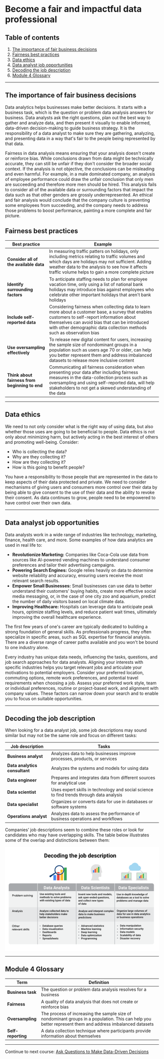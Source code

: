 # Become a fair and impactful data professional

## Table of contents

1. [The importance of fair business decisions](#the-importance-of-fair-business-decisions)
2. [Fairness best practices](#fairness-best-practices)
3. [Data ethics](#data-ethics)
4. [Data analyst job opportunities](#data-analyst-job-opportunities)
5. [Decoding the job description](#decoding-the-job-description)
6. [Module 4 Glossary](#module-4-glossary)

---

## The importance of fair business decisions

Data analytics helps businesses make better decisions. It starts with a business task, which is the question or problem data analysis answers for business. Data analysts ask the right questions, plan out the best way to gather and analyze data, and then present it visually to enable informed, data-driven decision-making to guide business strategy. It is the responsibility of a data analyst to make sure they are gathering, analyzing, and presenting data in a way that's fair to the people being represented by that data.

Fairness in data analysis means ensuring that your analysis doesn't create or reinforce bias.  While conclusions drawn from data might be technically accurate, they can still be unfair if they don't consider the broader social context. If the analysis is not objective, the conclusions can be misleading and even harmful. For example, in a male dominated company, an analysis of employee performance could draw the unfair conclusion that only men are succeeding and therefore more men should be hired. This analysis fails to consider all of the available data or surrounding factors that impact the data such as that other genders are grossly underrepresented. An ethical and fair analysis would conclude that the company culture is preventing some employees from succeeding, and the company needs to address those problems to boost performance, painting a more complete and fair picture.

## Fairness best practices

| Best practice | Example |
| --- | --- |
| **Consider all of the available data** | In measuring traffic patters on holidays, only including metrics relating to traffic volumes and which days are holidays may not sufficient. Adding weather data to the analysis to see how it affects traffic volume helps to gain a more complete picture |
| **Identify surrounding factors** | To anticipate staffing needs to plan for employee vacation time, only using a list of national bank holidays may introduce bias against employees who celebrate other important holidays that aren't bank holidays |
| **Include self-reported data** | Considering fairness when collecting data to learn more about a customer base, a survey that enables customers to self-report information about themselves can avoid bias that can be introduced with other demographic data collection methods such as observation bias |
| **Use oversampling effectively** | To release new digital content for users, increasing the sample size of nondominant groups in a population such as users age 70 or older, can help you better represent them and address imbalanced datasets to release more inclusive content |
| **Think about fairness from beginning to end** | Communicating all fairness consideration when presenting your data after including fairness measures in the data-collection process such as oversampling and using self-reported data, will help stakeholders to not get a skewed understanding of the data |

---

## Data ethics

We need to not only consider what is the right way of using data, but also whether those uses are going to be beneficial to people.
Data ethics is not only about minimizing harm, but actively acting in the best interest of others and promoting well-being. Consider:

- Who is collecting the data?
- Why are they collecting it?
- How are they collecting it?
- How is this going to benefit people?

You have a responsibility to those people that are represented in the data to keep aspects of their data protected and private. We need to consider mechanisms of giving users and consumers more control over their data by being able to give consent to the use of their data and the ability to revoke their consent. As data continues to grow, people need to be empowered to have control over their own data.

---

## Data analyst job opportunities

Data analysts work in a wide range of industries like technology, marketing, finance, health care, and more. Some examples of how data analytics are used in real life to:

- **Revolutionize Marketing:** Companies like Coca-Cola use data from sources like AI-powered vending machines to understand consumer preferences and tailor their advertising campaigns.
- **Powering Search Engines:** Google relies heavily on data to determine website reliability and accuracy, ensuring users receive the most relevant search results.
- **Empower Small Businesses:** Small businesses can use data to better understand their customers' buying habits, create more effective social media messaging, or, in the case of one city zoo and aquarium, predict the number of daily visitors based on local climate data.
- **Improving Healthcare:** Hospitals can leverage data to anticipate peak hours, optimize staffing levels, and reduce patient wait times, ultimately improving the overall healthcare experience.

The first few years of one's career are typically dedicated to building a strong foundation of general skills.
As professionals progress, they often specialize in specific areas, such as SQL expertise for financial analysis. There are a diverse range of career paths available and you won't be bound to one industry alone.

Every industry has unique data needs, influencing the tasks, questions, and job search approaches for data analysts. Aligning your interests with specific industries helps you target relevant jobs and articulate your motivations to potential employers. Consider your preferred location, commuting options, remote work preferences, and potential travel requirements when choosing a job. Assess your preferred work style, team or individual preferences, routine or project-based work, and alignment with company values. These factors can narrow down your search and to enable you to focus on suitable opportunities.

---

## Decoding the job description

When looking for a data analyst job, some job descriptions may sound similar but may not be the same role and focus on different tasks:

| Job description | Tasks |
| --- | --- |
| **Business analyst** | Analyzes data to help businesses improve processes, products, or services |
| **Data analytics consultant** | Analyzes the systems and models for using data |
| **Data engineer** | Prepares and integrates data from different sources for analytical use |
| **Data scientist** | Uses expert skills in technology and social science to find trends through data analysis |
| **Data specialist** | Organizes or converts data for use in databases or software systems |
| **Operations analyst** | Analyzes data to assess the performance of business operations and workflows |

Companies’ job descriptions seem to combine these roles or look for candidates who may have overlapping skills. The table below illustrates some of the overlap and distinctions between them:

![Data Job Descriptions](/images/data-job-descriptions.png 'Data Job Descriptions')

---

## Module 4 Glossary

| Term | Definition |
| --- | --- |
| **Business task** | The question or problem data analysis resolves for a business |
| **Fairness** | A quality of data analysis that does not create or reinforce bias |
| **Oversampling** | The process of increasing the sample size of nondominant groups in a population. This can help you better represent them and address imbalanced datasets |
| **Self-reporting** | A data collection technique where participants provide information about themselves |

---

Continue to next course: [Ask Questions to Make Data-Driven Decisions](/2-Ask-Questions-to-Make-Data-Driven-Decisions/README.md)
